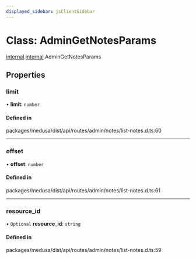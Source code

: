 ```yaml
---
displayed_sidebar: jsClientSidebar
---
```


# Class: AdminGetNotesParams

[internal](../modules/internal-8.md).[internal](../modules/internal-8.internal.md).AdminGetNotesParams

## Properties

### limit

• **limit**: `number`

#### Defined in

packages/medusa/dist/api/routes/admin/notes/list-notes.d.ts:60

___

### offset

• **offset**: `number`

#### Defined in

packages/medusa/dist/api/routes/admin/notes/list-notes.d.ts:61

___

### resource\_id

• `Optional` **resource\_id**: `string`

#### Defined in

packages/medusa/dist/api/routes/admin/notes/list-notes.d.ts:59
